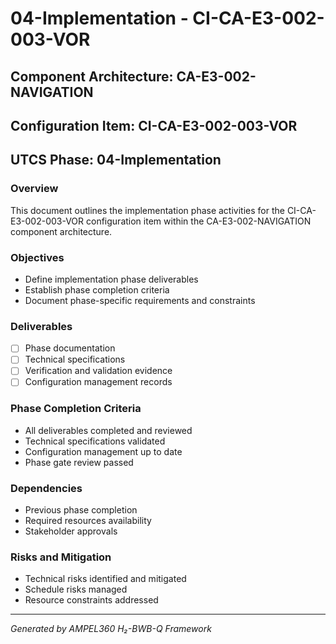 # 04-Implementation - CI-CA-E3-002-003-VOR

## Component Architecture: CA-E3-002-NAVIGATION
## Configuration Item: CI-CA-E3-002-003-VOR
## UTCS Phase: 04-Implementation

### Overview
This document outlines the implementation phase activities for the CI-CA-E3-002-003-VOR configuration item within the CA-E3-002-NAVIGATION component architecture.

### Objectives
- Define implementation phase deliverables
- Establish phase completion criteria
- Document phase-specific requirements and constraints

### Deliverables
- [ ] Phase documentation
- [ ] Technical specifications
- [ ] Verification and validation evidence
- [ ] Configuration management records

### Phase Completion Criteria
- All deliverables completed and reviewed
- Technical specifications validated
- Configuration management up to date
- Phase gate review passed

### Dependencies
- Previous phase completion
- Required resources availability
- Stakeholder approvals

### Risks and Mitigation
- Technical risks identified and mitigated
- Schedule risks managed
- Resource constraints addressed

---
*Generated by AMPEL360 H₂-BWB-Q Framework*
